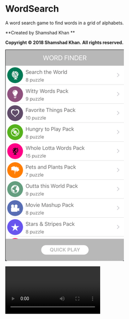 # WordSearch
A word search game to find words in a grid of alphabets.

**Created by Shamshad Khan **

**Copyright © 2018 Shamshad Khan. All rights reserved.**


![alt home](home.png)

![alt home](word_search.mov)

